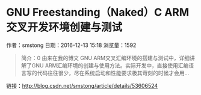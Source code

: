 # GNU Freestanding（Naked）C ARM交叉开发环境创建与测试
作者：smstong
日期：2016-12-13 15:18
浏览量：1592
> 简介：0 由来在我的博文 GNU ARM交叉汇编环境的搭建与测试中，详细讲解了GNU ARM汇编环境的创建与使用方法。实际开发中，直接使用汇编语言写的代码往往很少，尽在系统启动和性能要求极其苛刻的时候才会用...

 链接：http://blog.csdn.net/smstong/article/details/53606524
